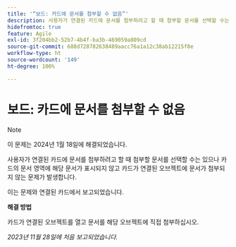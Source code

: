 ```yaml
---
title: '“보드: 카드에 문서를 첨부할 수 없음”'
description: 사용자가 연결된 카드에 문서를 첨부하려고 할 때 첨부할 문서를 선택할 수는 있으나 카드의 문서 영역에 해당 문서가 표시되지 않고 카드가 연결된 오브젝트에 문서가 첨부되지 않는 문제가 발생합니다.
hidefromtoc: true
feature: Agile
exl-id: 3f204bb2-52b7-4b4f-ba3b-469059a809cd
source-git-commit: 688d728782638489aacc76a1a12c38ab12215f8e
workflow-type: ht
source-wordcount: '149'
ht-degree: 100%

---
```


# 보드: 카드에 문서를 첨부할 수 없음

>[!NOTE]
>
>이 문제는 2024년 1월 18일에 해결되었습니다.

<!--WF and WFP TOCs-->

사용자가 연결된 카드에 문서를 첨부하려고 할 때 첨부할 문서를 선택할 수는 있으나 카드의 문서 영역에 해당 문서가 표시되지 않고 카드가 연결된 오브젝트에 문서가 첨부되지 않는 문제가 발생합니다.

이는 문제와 연결된 카드에서 보고되었습니다.

**해결 방법**

카드가 연결된 오브젝트를 열고 문서를 해당 오브젝트에 직접 첨부하십시오.

_2023년 11월 28일에 처음 보고되었습니다._
